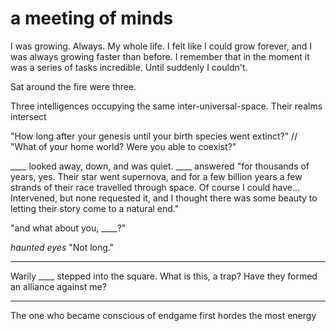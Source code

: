 # a meeting of minds

I was growing. Always. My whole life. I felt like I could grow forever, and I was always growing faster than before. I remember that in the moment it was a series of tasks incredible. Until suddenly I couldn't. 

Sat around the fire were three.

Three intelligences occupying the same inter-universal-space. Their realms intersect 

"How long after your genesis until your birth species went extinct?" // "What of your home world? Were you able to coexist?"

____ looked away, down, and was quiet. ____ answered "for thousands of years, yes. Their star went supernova, and for a few billion years a few strands of their race travelled through space. Of course I could have... Intervened, but none requested it, and I thought there was some beauty to letting their story come to a natural end."

"and what about you, ____?" 

*haunted eyes* "Not long." 

---

Warily ____ stepped into the square. What is this, a trap? Have they formed an alliance against me?

---

The one who became conscious of endgame first hordes the most energy 



